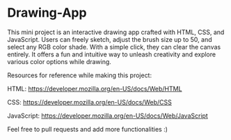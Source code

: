 # Drawing-App
This mini project is an interactive drawing app crafted with HTML, CSS, and JavaScript. Users can freely sketch, adjust the brush size up to 50, and select any RGB color shade. With a simple click, they can clear the canvas entirely. It offers a fun and intuitive way to unleash creativity and explore various color options while drawing.

Resources for reference while making this project:

HTML: https://developer.mozilla.org/en-US/docs/Web/HTML

CSS: https://developer.mozilla.org/en-US/docs/Web/CSS

JavaScript: https://developer.mozilla.org/en-US/docs/Web/JavaScript

Feel free to pull requests and add more functionalities :)
